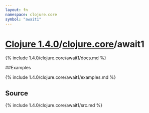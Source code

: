 ```yaml
---
layout: fn
namespace: clojure.core
symbol: "await1"
---
```


# [Clojure 1.4.0](../../)/[clojure.core](../)/await1

{% include 1.4.0/clojure.core/await1/docs.md %}

##Examples

{% include 1.4.0/clojure.core/await1/examples.md %}
## Source
{% include 1.4.0/clojure.core/await1/src.md %}

